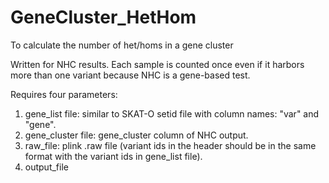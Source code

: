 # GeneCluster_HetHom
To calculate the number of het/homs in a gene cluster

Written for NHC results. Each sample is counted once even if it harbors more than one variant because NHC is a gene-based test.

Requires four parameters:
1) gene_list file: similar to SKAT-O setid file with column names: "var" and "gene".
2) gene_cluster file: gene_cluster column of NHC output.
3) raw_file: plink .raw file (variant ids in the header should be in the same format with the variant ids in gene_list file).
4) output_file
